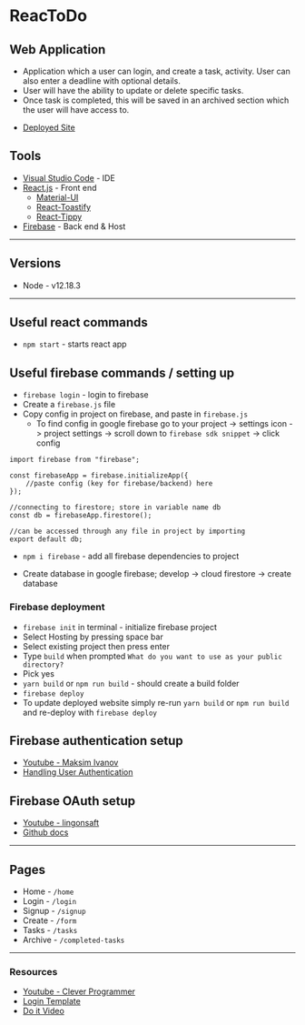 # ReacToDo

## Web Application
- Application which a user can login, and create a task, activity. User can also enter a deadline with optional details.
- User will have the ability to update or delete specific tasks.
- Once task is completed, this will be saved in an archived section which the user will have access to.

* [Deployed Site](https://react-todo-eb067.web.app)

## Tools
* [Visual Studio Code](https://code.visualstudio.com/) - IDE
* [React.js](https://reactjs.org/docs/hello-world.html) - Front end
    * [Material-UI](https://material-ui.com/)
    * [React-Toastify](https://www.npmjs.com/package/react-toastify)
    * [React-Tippy](https://github.com/tvkhoa/react-tippy)
* [Firebase](https://firebase.google.com/) - Back end & Host

---

## Versions
* Node - v12.18.3
---

## Useful react commands
* `npm start` - starts react app

## Useful firebase commands / setting up
* `firebase login` - login to firebase
* Create a `firebase.js` file
* Copy config in project on firebase, and paste in `firebase.js`
    * To find config in google firebase go to your project -> settings icon -> project settings -> scroll down to `firebase sdk snippet` -> click config
```
import firebase from "firebase";

const firebaseApp = firebase.initializeApp({
    //paste config (key for firebase/backend) here
});

//connecting to firestore; store in variable name db
const db = firebaseApp.firestore();

//can be accessed through any file in project by importing
export default db;
```
* `npm i firebase` - add all firebase dependencies to project

* Create database in google firebase; develop -> cloud firestore -> create database

### Firebase deployment
* `firebase init` in terminal - initialize firebase project
* Select Hosting by pressing space bar
* Select existing project then press enter
* Type `build` when prompted `What do you want to use as your public directory?`
* Pick yes
* `yarn build` or `npm run build` - should create a build folder
* `firebase deploy`
* To update deployed website simply re-run `yarn build` or `npm run build` and re-deploy with `firebase deploy`

## Firebase authentication setup
* [Youtube - Maksim Ivanov](https://www.youtube.com/watch?v=unr4s3jd9qA)
* [Handling User Authentication](https://blog.logrocket.com/user-authentication-firebase-react-apps/)

## Firebase OAuth setup
* [Youtube - lingonsaft](https://www.youtube.com/watch?v=zq0TuNqV0Ew)
* [Github docs](https://github.com/firebase/firebaseui-web-react)
---

## Pages
* Home - `/home`
* Login - `/login`
* Signup - `/signup`
* Create - `/form`
* Tasks - `/tasks`
* Archive - `/completed-tasks`
---
### Resources
* [Youtube - Clever Programmer](https://www.youtube.com/watch?v=VqgTr-nd7Cg&list=PL-J2q3Ga50oMQa1JdSJxYoZELwOJAXExP&index=2&t=9057s)
* [Login Template](https://github.com/mui-org/material-ui/blob/master/docs/src/pages/getting-started/templates/sign-in/SignIn.js)
* [Do it Video](https://www.youtube.com/watch?v=ZXsQAXx_ao0)
